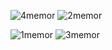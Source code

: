 ![4memor](https://github.com/user-attachments/assets/4c669f0b-9b54-40c8-a5dc-807c50cc5f80)
![2memor](https://github.com/user-attachments/assets/29df29c2-f8fb-406d-9935-fe73c378983b)

![1memor](https://github.com/user-attachments/assets/38b53a70-ce92-477a-9e85-f47e2c9fa7ee)
![3memor](https://github.com/user-attachments/assets/9eb4ef12-8968-415b-9d11-0472f690564c)
